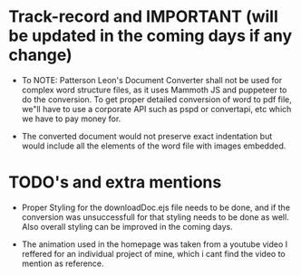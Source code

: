 # Track-record and IMPORTANT (will be updated in the coming days if any change)

- To NOTE: Patterson Leon's Document Converter shall not be used for complex word structure files, as it uses Mammoth JS and puppeteer to do the conversion. To get proper detailed conversion of word to pdf file, we"ll have to use a corporate API such as pspd or convertapi, etc which we have to pay money for.

- The converted document would not preserve exact indentation but would include all the elements of the word file with images embedded.

# TODO's and extra mentions
 
- Proper Styling for the downloadDoc.ejs file needs to be done, and if the conversion was unsuccessfull for that styling needs to be done as well. Also overall styling can be improved in the coming days.

- The animation used in the homepage was taken from a youtube video I reffered for an individual project of mine, which i cant find the video to mention as reference. 